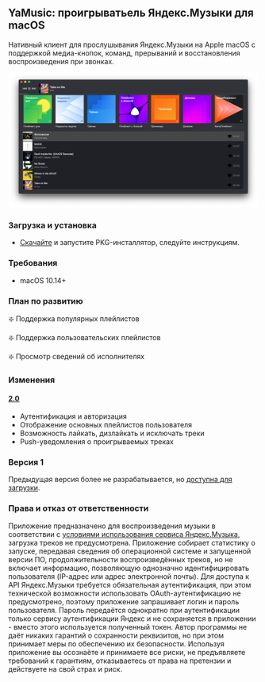 ## YaMusic: проигрыватьель Яндекс.Музыки для macOS

Нативный клиент для прослушывания Яндекс.Музыки на Apple macOS с поддержкой медиа-кнопок, команд, прерываний и восстановления воспроизведения при звонках. 

![Screenshot YaMusic](https://github.com/oniksfly/YaMusic/raw/master/yamusic.png)

### Загрузка и установка
- [Скачайте](https://github.com/oniksfly/YaMusic/releases/tag/2.0.2) и запустите PKG-инсталлятор, следуйте инструкциям.

### Требования
- macOS 10.14+

### План по развитию
:sparkle: Поддержка популярных плейлистов

:sparkle: Поддержка пользовательских плейлистов

:sparkle: Просмотр сведений об исполнителях

### Изменения
#### [2.0](https://github.com/oniksfly/YaMusic/releases/tag/2.0)
- Аутентификация и авторизация
- Отображение основных плейлистов пользователя
- Возможность лайкать, дизлайкать и исключать треки
- Push-уведомления о проигрываемых треках

### Версия 1
Предыдущая версия более не разрабатывается, но [доступна для загрузки](https://github.com/oniksfly/YaMusic/blob/master/ARCHIVE.MD).


### Права и отказ от ответственности
Приложение предназначено для воспроизведения музыки в соответствии с [условиями использования сервиса Яндекс.Музыка](https://yandex.com/legal/music_termsofuse), загрузка треков не предусмотрена. Приложение собирает статистику о запуске, передавая сведения об операционной системе и запущенной версии ПО, продолжительности воспроизведённых треков, но не включает информацию, позволяющую однозначно идентифицировать пользователя (IP-адрес или адрес электронной почты). Для доступа к API Яндекс.Музыки требуется обязательная аутентификация, при этом технической возможности использовать OAuth-аутентификацию не предусмотрено, поэтому приложение запрашивает логин и пароль пользователя. Пароль передаётся однократно при аутентификации только сервису аутентификации Яндекс и не сохраняется в приложении - вместо этого используется полученный токен. Автор программы не даёт никаких гарантий о сохранности реквизитов, но при этом принимает меры по обеспечению их безопасности. Используя приложение вы осознаёте и принимаете все риски, не предъявляете требований к гарантиям, отказываетесь от права на претензии и действуете на свой страх и риск.  

